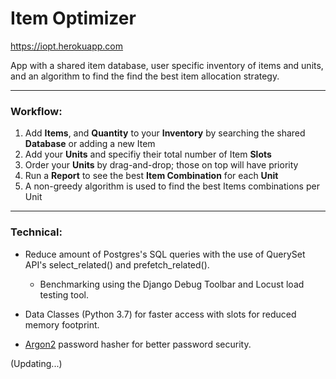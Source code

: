 # Item Optimizer

https://iopt.herokuapp.com

App with a shared item database, user specific inventory of items and units, and an algorithm to find the find the best item allocation strategy.

---

### Workflow:

1. Add **Items**, and <b>Quantity</b> to your <b>Inventory</b> by searching the shared <b>Database</b> or adding a new Item
   <li>Add your <b>Units</b> and specifiy their total number of Item <b>Slots</b> </li>
   <li>Order your <b>Units</b> by drag-and-drop; those on top will have priority</li>
   <li>Run a <b>Report</b> to see the best <b>Item Combination</b> for each <b>Unit</b></li>
   <li>A non-greedy algorithm is used to find the best Items combinations per Unit </li>

---

### Technical:

- Reduce amount of Postgres's SQL queries with the use of QuerySet API's select_related() and prefetch_related().

  - Benchmarking using the Django Debug Toolbar and Locust load testing tool.

- Data Classes (Python 3.7) for faster access with slots for reduced memory footprint.

- [Argon2](https://github.com/p-h-c/phc-winner-argon2) password hasher for better password security.

(Updating...)
